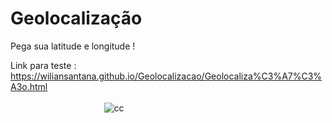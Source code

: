 # Geolocalização
Pega sua latitude e longitude !

Link para teste : https://wiliansantana.github.io/Geolocalizacao/Geolocaliza%C3%A7%C3%A3o.html
<br><br>
&nbsp;&nbsp;&nbsp;&nbsp;&nbsp;&nbsp;&nbsp;&nbsp;&nbsp;&nbsp;&nbsp;&nbsp;&nbsp;&nbsp;&nbsp;&nbsp;&nbsp;&nbsp;&nbsp;&nbsp;&nbsp;&nbsp;&nbsp;&nbsp;&nbsp;&nbsp;&nbsp;&nbsp;&nbsp;&nbsp;&nbsp;&nbsp;&nbsp;&nbsp;&nbsp;&nbsp;&nbsp;
![cc](https://user-images.githubusercontent.com/48594322/93540334-c1494000-f929-11ea-8c52-37453c7c6563.jpg)

